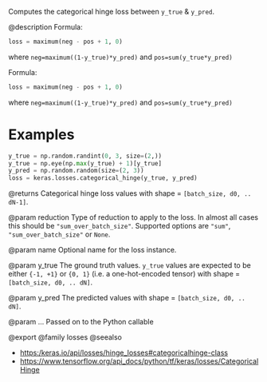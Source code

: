 Computes the categorical hinge loss between `y_true` & `y_pred`.

@description
Formula:

```python
loss = maximum(neg - pos + 1, 0)
```

where `neg=maximum((1-y_true)*y_pred)` and `pos=sum(y_true*y_pred)`

Formula:

```python
loss = maximum(neg - pos + 1, 0)
```

where `neg=maximum((1-y_true)*y_pred)` and `pos=sum(y_true*y_pred)`

# Examples
```python
y_true = np.random.randint(0, 3, size=(2,))
y_true = np.eye(np.max(y_true) + 1)[y_true]
y_pred = np.random.random(size=(2, 3))
loss = keras.losses.categorical_hinge(y_true, y_pred)
```

@returns
Categorical hinge loss values with shape = `[batch_size, d0, .. dN-1]`.

@param reduction
Type of reduction to apply to the loss. In almost all cases
this should be `"sum_over_batch_size"`.
Supported options are `"sum"`, `"sum_over_batch_size"` or `None`.

@param name
Optional name for the loss instance.

@param y_true
The ground truth values. `y_true` values are expected to be
either `{-1, +1}` or `{0, 1}` (i.e. a one-hot-encoded tensor) with
shape = `[batch_size, d0, .. dN]`.

@param y_pred
The predicted values with shape = `[batch_size, d0, .. dN]`.

@param ...
Passed on to the Python callable

@export
@family losses
@seealso
+ <https:/keras.io/api/losses/hinge_losses#categoricalhinge-class>
+ <https://www.tensorflow.org/api_docs/python/tf/keras/losses/CategoricalHinge>
